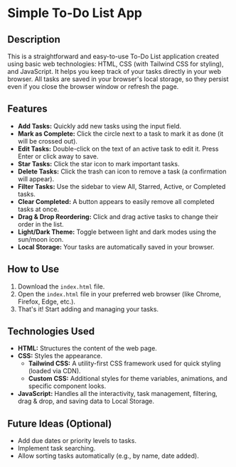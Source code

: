 # Simple To-Do List App

## Description

This is a straightforward and easy-to-use To-Do List application created using basic web technologies: HTML, CSS (with Tailwind CSS for styling), and JavaScript. It helps you keep track of your tasks directly in your web browser. All tasks are saved in your browser's local storage, so they persist even if you close the browser window or refresh the page.

## Features

* **Add Tasks:** Quickly add new tasks using the input field.
* **Mark as Complete:** Click the circle next to a task to mark it as done (it will be crossed out).
* **Edit Tasks:** Double-click on the text of an active task to edit it. Press Enter or click away to save.
* **Star Tasks:** Click the star icon to mark important tasks.
* **Delete Tasks:** Click the trash can icon to remove a task (a confirmation will appear).
* **Filter Tasks:** Use the sidebar to view All, Starred, Active, or Completed tasks.
* **Clear Completed:** A button appears to easily remove all completed tasks at once.
* **Drag & Drop Reordering:** Click and drag active tasks to change their order in the list.
* **Light/Dark Theme:** Toggle between light and dark modes using the sun/moon icon.
* **Local Storage:** Your tasks are automatically saved in your browser.

## How to Use

1.  Download the `index.html` file.
2.  Open the `index.html` file in your preferred web browser (like Chrome, Firefox, Edge, etc.).
3.  That's it! Start adding and managing your tasks.

## Technologies Used

* **HTML:** Structures the content of the web page.
* **CSS:** Styles the appearance.
    * **Tailwind CSS:** A utility-first CSS framework used for quick styling (loaded via CDN).
    * **Custom CSS:** Additional styles for theme variables, animations, and specific component looks.
* **JavaScript:** Handles all the interactivity, task management, filtering, drag & drop, and saving data to Local Storage.

## Future Ideas (Optional)

* Add due dates or priority levels to tasks.
* Implement task searching.
* Allow sorting tasks automatically (e.g., by name, date added).
